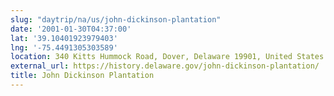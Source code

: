 ```yaml
---
slug: "daytrip/na/us/john-dickinson-plantation"
date: '2001-01-30T04:37:00'
lat: '39.10401923979403'
lng: '-75.4491305303589'
location: 340 Kitts Hummock Road, Dover, Delaware 19901, United States
external_url: https://history.delaware.gov/john-dickinson-plantation/
title: John Dickinson Plantation
---
```



